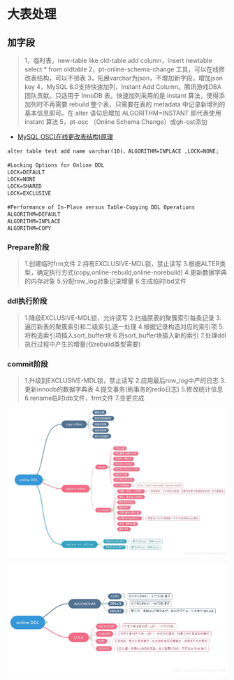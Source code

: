 # 大表处理

## 加字段
>1，临时表，new-table like old-table add column，insert newtable select * from oldtable
>2，pt-online-schema-change 工具，可以在线修改表结构，可以不锁表
>3，拓展varchar为json，不增加新字段，增加json key
>4，MySQL 8.0支持快速加列，Instant Add Column。腾讯游戏DBA团队贡献。只适用于 InnoDB 表。快速加列采用的是 instant 算法，使得添加列时不再需要 rebuild 整个表，只需要在表的 metadata 中记录新增列的基本信息即可。在 alter 语句后增加 ALGORITHM=INSTANT 即代表使用 instant 算法
>5，pt-osc （Online Schema Change）或gh-ost添加

* [MySQL OSC(在线更改表结构)原理](https://www.cnblogs.com/chinesern/p/7677379.html)


```
alter table test add name varchar(10)，ALGORITHM=INPLACE ,LOCK=NONE;

#Locking Options for Online DDL
LOCK=DEFAULT
LOCK=NONE
LOCK=SHARED
LOCK=EXCLUSIVE

#Performance of In-Place versus Table-Copying DDL Operations
ALGORITHM=DEFAULT
ALGORITHM=INPLACE
ALGORITHM=COPY
```

### Prepare阶段
>1.创建临时frm文件
>2.持有EXCLUSIVE-MDL锁，禁止读写
>3.根据ALTER类型，确定执行方式(copy,online-rebuild,online-norebuild)
>4.更新数据字典的内存对象
>5.分配row_log对象记录增量
>6.生成临时ibd文件

### ddl执行阶段
>1.降级EXCLUSIVE-MDL锁，允许读写
>2.扫描原表的聚簇索引每条记录
>3.遍历新表的聚簇索引和二级索引,逐一处理
>4.根据记录构造对应的索引项
>5.将构造索引项插入sort_buffer块
>6.将sort_buffer块插入新的索引
>7.处理ddl执行过程中产生的增量(仅rebuild类型需要)

### commit阶段
>1.升级到EXCLUSIVE-MDL锁，禁止读写
>2.应用最后row_log中产的日志
>3.更新innodb的数据字典表
>4.提交事务(刷事务的redo日志)
>5.修改统计信息
>6.rename临时idb文件，frm文件
>7.变更完成

![](./res/online-DDL.png "")

![](./res/online-DDL2.png "")